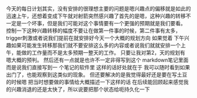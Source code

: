 今天的每日计划其实，没有安排的很理想主要的问题是嗯兴趣点的偏移就是如此的迅速上午，还想着变成下午就对射箭突然感兴趣了首先的是嗯，这种兴趣的转移不一定是一个坏事，但是我们可能对这个事情要有一个更强的预期就是我们要看。 控制一下这种兴趣转移的幅度不要让在做第一件事的时候，第二件事有太多，trigger刺激或者说我们提前在就安排好今天一个大概的规划方向 如果觉着 下午兴趣如果可能发生转移那我们就不要安排这么多的内容或者说我们就就安排一个上午，能做的工作量而不是太多预期一整天的工作。 只要让我对第2，天的规划有 嗯大概的预判。 然后还有一点就是也许不一定非得写到这个 markdown笔记里面而是说我们直接写到一 个笔记的软件里 这样的话好处就在于 我可以随时看到如果出门了，也能观察到这类似的现象。 
但还要解决的是我觉得最好还是要在写土豆的时候嗯 把当时想要做的事情给大概描述一下这样的话 在后续能回顾起来感觉我的兴趣消退的还是太快了，所以说要把那个状态给呃持久化一下